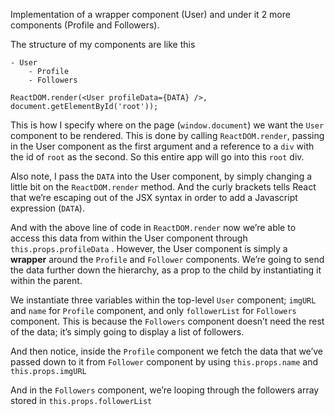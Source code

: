 Implementation of a wrapper component (User) and under it 2 more components (Profile and Followers).

The structure of my components are like this

```
- User
    - Profile
    - Followers
```

```
ReactDOM.render(<User profileData={DATA} />, document.getElementById('root'));
```

This is how I specify where on the page (``window.document``) we want the ``User`` component to be rendered. This is done by calling ``ReactDOM.render``, passing in the User component as the first argument and a reference to a ``div`` with the id of ``root`` as the second. So this entire app will go into this ``root`` div. 

Also note, I pass the ``DATA`` into the User component, by simply changing a little bit on the ``ReactDOM.render`` method. And the curly brackets tells React that we’re escaping out of the JSX syntax in order to add a Javascript expression (``DATA``).

And with the above line of code in ``ReactDOM.render`` now we’re able to access this data from within the User component through ``this.props.profileData`` . However, the User component is simply a **wrapper** around the ``Profile`` and ``Follower`` components. We’re going to send the data further down the hierarchy, as a prop to the child by instantiating it within the parent. 

We instantiate three variables within the top-level ``User`` component; ``imgURL`` and ``name`` for ``Profile`` component, and only ``followerList`` for ``Followers`` component. This is because the ``Followers`` component doesn’t need the rest of the data; it’s simply going to display a list of followers.

And then notice, inside the ``Profile`` component we fetch the data that we’ve passed down to it from ``Follower`` component by using ``this.props.name`` and ``this.props.imgURL``


And in the ``Followers`` component, we’re looping through the followers array stored in ``this.props.followerList``

